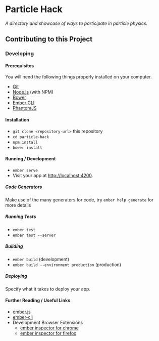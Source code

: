 # Particle Hack

_A directory and showcase of ways to participate in particle physics._

## Contributing to this Project

### Developing

#### Prerequisites

You will need the following things properly installed on your computer.

* [Git](http://git-scm.com/)
* [Node.js](http://nodejs.org/) (with NPM)
* [Bower](http://bower.io/)
* [Ember CLI](http://ember-cli.com/)
* [PhantomJS](http://phantomjs.org/)

#### Installation

* `git clone <repository-url>` this repository
* `cd particle-hack`
* `npm install`
* `bower install`

#### Running / Development

* `ember serve`
* Visit your app at [http://localhost:4200](http://localhost:4200).

##### Code Generators

Make use of the many generators for code, try `ember help generate` for more details

##### Running Tests

* `ember test`
* `ember test --server`

##### Building

* `ember build` (development)
* `ember build --environment production` (production)

##### Deploying

Specify what it takes to deploy your app.

#### Further Reading / Useful Links

* [ember.js](http://emberjs.com/)
* [ember-cli](http://ember-cli.com/)
* Development Browser Extensions
  * [ember inspector for chrome](https://chrome.google.com/webstore/detail/ember-inspector/bmdblncegkenkacieihfhpjfppoconhi)
  * [ember inspector for firefox](https://addons.mozilla.org/en-US/firefox/addon/ember-inspector/)

